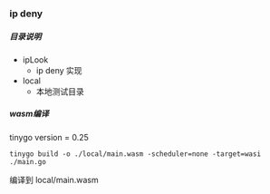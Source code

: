 ### ip deny

##### 目录说明
* ipLook 
  * ip deny 实现
* local
  * 本地测试目录

##### wasm编译
tinygo version = 0.25   

`tinygo build -o ./local/main.wasm -scheduler=none -target=wasi ./main.go`

编译到 local/main.wasm

